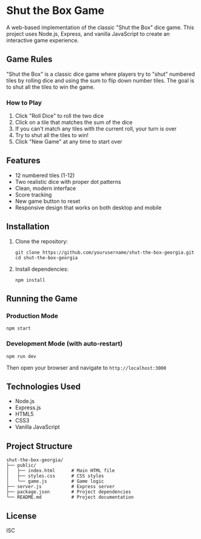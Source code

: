 # Shut the Box Game

A web-based implementation of the classic "Shut the Box" dice game. This project uses Node.js, Express, and vanilla JavaScript to create an interactive game experience.

## Game Rules

"Shut the Box" is a classic dice game where players try to "shut" numbered tiles by rolling dice and using the sum to flip down number tiles. The goal is to shut all the tiles to win the game.

### How to Play

1. Click "Roll Dice" to roll the two dice
2. Click on a tile that matches the sum of the dice
3. If you can't match any tiles with the current roll, your turn is over
4. Try to shut all the tiles to win!
5. Click "New Game" at any time to start over

## Features

- 12 numbered tiles (1-12)
- Two realistic dice with proper dot patterns
- Clean, modern interface
- Score tracking
- New game button to reset
- Responsive design that works on both desktop and mobile

## Installation

1. Clone the repository:
   ```
   git clone https://github.com/yourusername/shut-the-box-georgia.git
   cd shut-the-box-georgia
   ```

2. Install dependencies:
   ```
   npm install
   ```

## Running the Game

### Production Mode
```
npm start
```

### Development Mode (with auto-restart)
```
npm run dev
```

Then open your browser and navigate to `http://localhost:3000`

## Technologies Used

- Node.js
- Express.js
- HTML5
- CSS3
- Vanilla JavaScript

## Project Structure

```
shut-the-box-georgia/
├── public/
│   ├── index.html      # Main HTML file
│   ├── styles.css      # CSS styles
│   └── game.js         # Game logic
├── server.js           # Express server
├── package.json        # Project dependencies
└── README.md           # Project documentation
```

## License

ISC 